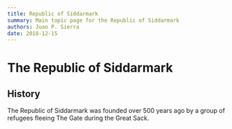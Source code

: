 ```yaml
---
title: Republic of Siddarmark
summary: Main topic page for the Republic of Siddarmark
authors: Juan P. Sierra
date: 2018-12-15
---
```


# The Republic of Siddarmark

## History

The Republic of Siddarmark was founded over 500 years ago by a group of refugees fleeing The Gate during the Great Sack.